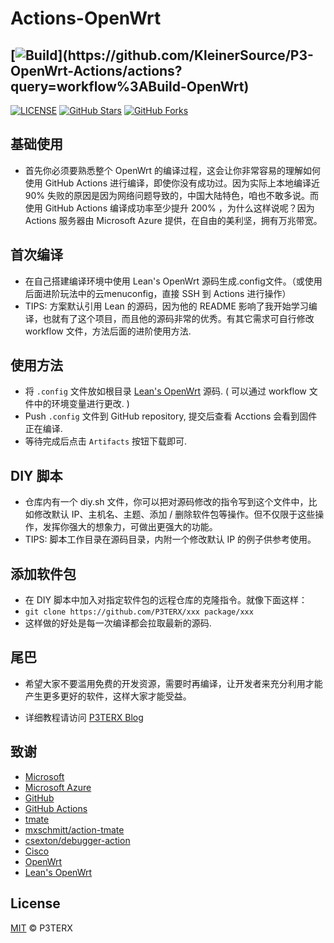 # Actions-OpenWrt
## [![Build](https://img.shields.io/github/workflow/status/KleinerSource/P3-OpenWrt-Actions/Build-OpenWrt/master?)](https://github.com/KleinerSource/P3-OpenWrt-Actions/actions?query=workflow%3ABuild-OpenWrt)

[![LICENSE](https://img.shields.io/github/license/mashape/apistatus.svg?style=flat-square&label=LICENSE)](https://github.com/P3TERX/Actions-OpenWrt/blob/master/LICENSE)
[![GitHub Stars](https://img.shields.io/github/stars/P3TERX/Actions-OpenWrt.svg?style=flat-square&label=Stars&logo=github)](https://github.com/P3TERX/Actions-OpenWrt/stargazers)
[![GitHub Forks](https://img.shields.io/github/forks/P3TERX/Actions-OpenWrt.svg?style=flat-square&label=Forks&logo=github)](https://github.com/P3TERX/Actions-OpenWrt/fork)

## 基础使用
- 首先你必须要熟悉整个 Open­Wrt 的编译过程，这会让你非常容易的理解如何使用 GitHub Ac­tions 进行编译，即使你没有成功过。因为实际上本地编译近 90% 失败的原因是因为网络问题导致的，中国大陆特色，咱也不敢多说。而使用 GitHub Ac­tions 编译成功率至少提升 200% ，为什么这样说呢？因为 Ac­tions 服务器由 Mi­crosoft Azure 提供，在自由的美利坚，拥有万兆带宽。

## 首次编译
- 在自己搭建编译环境中使用 Lean's OpenWrt 源码生成.config文件。（或使用后面进阶玩法中的云menuconfig，直接 SSH 到 Actions 进行操作）
- TIPS: 方案默认引用 Lean 的源码，因为他的 README 影响了我开始学习编译，也就有了这个项目，而且他的源码非常的优秀。有其它需求可自行修改 work­flow 文件，方法后面的进阶使用方法.

## 使用方法
- 将 `.config` 文件放如根目录 [Lean's OpenWrt](https://github.com/coolsnowwolf/lede) 源码. ( 可以通过 workflow 文件中的环境变量进行更改. )
- Push `.config` 文件到 GitHub repository, 提交后查看 Acctions 会看到固件正在编译.
- 等待完成后点击 `Artifacts` 按钮下载即可.

## DIY 脚本
- 仓库内有一个 diy.sh 文件，你可以把对源码修改的指令写到这个文件中，比如修改默认 IP、主机名、主题、添加 / 删除软件包等操作。但不仅限于这些操作，发挥你强大的想象力，可做出更强大的功能。
- TIPS: 脚本工作目录在源码目录，内附一个修改默认 IP 的例子供参考使用。

## 添加软件包
- 在 DIY 脚本中加入对指定软件包的远程仓库的克隆指令。就像下面这样：
- `git clone https://github.com/P3TERX/xxx package/xxx`
- 这样做的好处是每一次编译都会拉取最新的源码.

## 尾巴
- 希望大家不要滥用免费的开发资源，需要时再编译，让开发者来充分利用才能产生更多更好的软件，这样大家才能受益。

- 详细教程请访问 [P3TERX Blog](https://p3terx.com/archives/build-openwrt-with-github-actions.html)

## 致谢

- [Microsoft](https://www.microsoft.com)
- [Microsoft Azure](https://azure.microsoft.com)
- [GitHub](https://github.com)
- [GitHub Actions](https://github.com/features/actions)
- [tmate](https://github.com/tmate-io/tmate)
- [mxschmitt/action-tmate](https://github.com/mxschmitt/action-tmate)
- [csexton/debugger-action](https://github.com/csexton/debugger-action)
- [Cisco](https://www.cisco.com/)
- [OpenWrt](https://github.com/openwrt/openwrt)
- [Lean's OpenWrt](https://github.com/coolsnowwolf/lede)

## License

[MIT](https://github.com/P3TERX/Actions-OpenWrt/blob/master/LICENSE) © P3TERX
